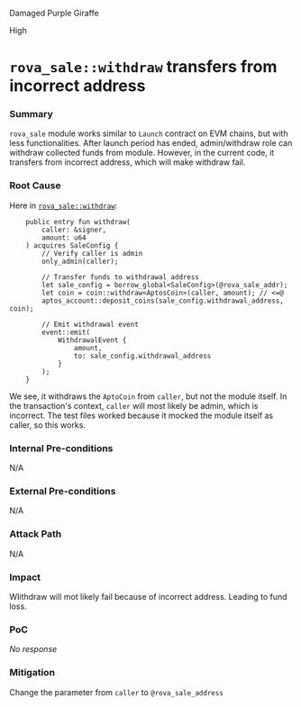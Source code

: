 Damaged Purple Giraffe

High

# `rova_sale::withdraw` transfers from incorrect address

### Summary

`rova_sale` module works similar to `Launch` contract on EVM chains, but with less functionalities. After launch period has ended, admin/withdraw role can withdraw collected funds from module. However, in the current code, it transfers from incorrect address, which will make withdraw fail.

### Root Cause

Here in [`rova_sale::withdraw`](https://github.com/sherlock-audit/2025-02-rova/blob/main/rova-movement-contracts/sources/rova_sale.move#L191):
```move
    public entry fun withdraw(
        caller: &signer,
        amount: u64
    ) acquires SaleConfig {        
        // Verify caller is admin
        only_admin(caller);

        // Transfer funds to withdrawal address
        let sale_config = borrow_global<SaleConfig>(@rova_sale_addr);
        let coin = coin::withdraw<AptosCoin>(caller, amount); // <=@
        aptos_account::deposit_coins(sale_config.withdrawal_address, coin);

        // Emit withdrawal event
        event::emit(
            WithdrawalEvent {
                amount,
                to: sale_config.withdrawal_address
            }
        );
    }
```
We see, it withdraws the `AptoCoin` from `caller`, but not the module itself. In the transaction's context, `caller` will most likely be admin, which is incorrect. The test files worked because it mocked the module itself as caller, so this works.



### Internal Pre-conditions

N/A

### External Pre-conditions

N/A

### Attack Path

N/A

### Impact

WIithdraw will mot likely fail because of incorrect address. Leading to fund loss.

### PoC

_No response_

### Mitigation

Change the parameter from `caller` to `@rova_sale_address`